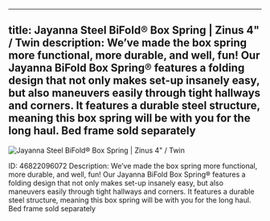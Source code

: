 
---
title: Jayanna Steel BiFold® Box Spring | Zinus 4" / Twin
description: We’ve made the box spring more functional, more durable, and well, fun! Our Jayanna BiFold Box Spring® features a folding design that not only makes set-up insanely easy, but also maneuvers easily through tight hallways and corners. It features a durable steel structure, meaning this box spring will be with you for the long haul. Bed frame sold separately
---

![Jayanna Steel BiFold® Box Spring | Zinus 4" / Twin](https://cdn.shopify.com/s/files/1/2097/4191/products/10739094536_1_4__Jayanna_Metal_BiFold_Box_Spring.jpg?v=1592194219)

ID: 46822096072
Description: We’ve made the box spring more functional, more durable, and well, fun! Our Jayanna BiFold Box Spring® features a folding design that not only makes set-up insanely easy, but also maneuvers easily through tight hallways and corners. It features a durable steel structure, meaning this box spring will be with you for the long haul. Bed frame sold separately
